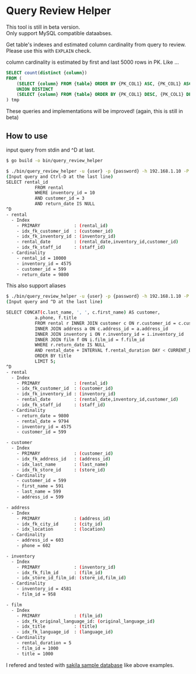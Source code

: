 # Query Review Helper

This tool is still in beta version.  
Only support MySQL compatible dataabses.

Get table's indexes and estimated column cardinality from query to review.  
Please use this with `EXPLAIN` check.

column cardinality is estimated by first and last 5000 rows in PK.
Like ...
```sql
SELECT count(distinct {column})
FROM (
	(SELECT {column} FROM {table} ORDER BY {PK_COL1} ASC, {PK_COL1} ASC LIMIT 5000)
	UNION DISTINCT
	(SELECT {column} FROM {table} ORDER BY {PK_COL1} DESC, {PK_COL1} DESC LIMIT 5000)
) tmp
```

These queries and implementations will be improved! (again, this is still in beta)


## How to use

input query from stdin and ^D at last.

```sh
$ go build -o bin/query_review_helper

$ ./bin/query_review_helper -u {user} -p {password} -h 192.168.1.10 -P 3306  -d sakila
(Input query and Ctrl-D at the last line)
SELECT rental_id
           FROM rental
           WHERE inventory_id = 10
           AND customer_id = 3
           AND return_date IS NULL
^D
- rental
  - Index
    - PRIMARY             : (rental_id)
    - idx_fk_customer_id  : (customer_id)
    - idx_fk_inventory_id : (inventory_id)
    - rental_date         : (rental_date,inventory_id,customer_id)
    - idx_fk_staff_id     : (staff_id)
  - Cardinality
    - rental_id = 10000
    - inventory_id = 4575
    - customer_id = 599
    - return_date = 9800
```


This also support aliases

```sh
$ ./bin/query_review_helper -u {user} -p {password} -h 192.168.1.10 -P 3306  -d sakila
(Input query and ^D at the last line)

SELECT CONCAT(c.last_name, ', ', c.first_name) AS customer,
           a.phone, f.title
           FROM rental r INNER JOIN customer c ON r.customer_id = c.customer_id
           INNER JOIN address a ON c.address_id = a.address_id
           INNER JOIN inventory i ON r.inventory_id = i.inventory_id
           INNER JOIN film f ON i.film_id = f.film_id
           WHERE r.return_date IS NULL
           AND rental_date + INTERVAL f.rental_duration DAY < CURRENT_DATE()
           ORDER BY title
           LIMIT 5;
^D
- rental
  - Index
    - PRIMARY             : (rental_id)
    - idx_fk_customer_id  : (customer_id)
    - idx_fk_inventory_id : (inventory_id)
    - rental_date         : (rental_date,inventory_id,customer_id)
    - idx_fk_staff_id     : (staff_id)
  - Cardinality
    - return_date = 9800
    - rental_date = 9794
    - inventory_id = 4575
    - customer_id = 599

- customer
  - Index
    - PRIMARY             : (customer_id)
    - idx_fk_address_id   : (address_id)
    - idx_last_name       : (last_name)
    - idx_fk_store_id     : (store_id)
  - Cardinality
    - customer_id = 599
    - first_name = 591
    - last_name = 599
    - address_id = 599

- address
  - Index
    - PRIMARY             : (address_id)
    - idx_fk_city_id      : (city_id)
    - idx_location        : (location)
  - Cardinality
    - address_id = 603
    - phone = 602

- inventory
  - Index
    - PRIMARY             : (inventory_id)
    - idx_fk_film_id      : (film_id)
    - idx_store_id_film_id: (store_id,film_id)
  - Cardinality
    - inventory_id = 4581
    - film_id = 958

- film
  - Index
    - PRIMARY             : (film_id)
    - idx_fk_original_language_id: (original_language_id)
    - idx_title           : (title)
    - idx_fk_language_id  : (language_id)
  - Cardinality
    - rental_duration = 5
    - film_id = 1000
    - title = 1000
```

I refered and tested with [sakila sample database](https://dev.mysql.com/doc/sakila/en/) like above examples.


